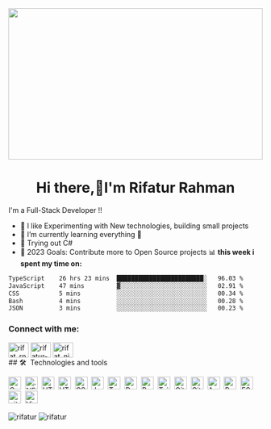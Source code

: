 <img src="https://www.aalpha.net/wp-content/uploads/2020/12/full-stack-development.gif" width="100%" height="300px"/>
<h1 align="center">Hi there,👋I'm Rifatur Rahman</h1>
I'm a Full-Stack Developer !!

- 🔭 I like Experimenting with New technologies, building small projects 
- 🌱 I’m currently learning everything 🤣
- 👯 Trying out C#
- 🥅 2023 Goals: Contribute more to Open Source projects
📊 **this week i spent my time on:**
<!--START_SECTION:waka-->

```txt
TypeScript    26 hrs 23 mins  ████████████████████████░   96.03 %
JavaScript    47 mins         ▓░░░░░░░░░░░░░░░░░░░░░░░░   02.91 %
CSS           5 mins          ░░░░░░░░░░░░░░░░░░░░░░░░░   00.34 %
Bash          4 mins          ░░░░░░░░░░░░░░░░░░░░░░░░░   00.28 %
JSON          3 mins          ░░░░░░░░░░░░░░░░░░░░░░░░░   00.23 %
```

<!--END_SECTION:waka-->
<h3 align="left">Connect with me:</h3>
<p align="left">
<a href="https://twitter.com/rifat_rn" target="blank"><img align="center" src="https://raw.githubusercontent.com/rahuldkjain/github-profile-readme-generator/master/src/images/icons/Social/twitter.svg" alt="rifat_rn" height="30" width="40" /></a>
<a href="https://linkedin.com/in/rifatur-rahman" target="blank"><img align="center" src="https://raw.githubusercontent.com/rahuldkjain/github-profile-readme-generator/master/src/images/icons/Social/linked-in-alt.svg" alt="rifatur-rahman" height="30" width="40" /></a>
<a href="https://instagram.com/rifat_nibrit" target="blank"><img align="center" src="https://raw.githubusercontent.com/rahuldkjain/github-profile-readme-generator/master/src/images/icons/Social/instagram.svg" alt="rifat_nibrit" height="30" width="40" /></a>
<br />
## 🛠  Technologies and tools

<a name="learning-now"></a>

<img src="https://img.shields.io/badge/C%23-239120?style=for-the-badge&logo=c-sharp" alt="C Charp logo" title="C#" height="25" />&nbsp;
<img src="https://img.shields.io/badge/.NET-512BD4?logo=dotnet&logoColor=fff" alt=".NET logo" title="" height="25" />&nbsp;
<img src="https://img.shields.io/badge/Angular-0F0F11?logo=angular&logoColor=fff&style=plastic" alt="HTML5 logo" title="HTML5" height="25" />&nbsp;
<img src="https://img.shields.io/badge/HTML5-282C34?logo=html5&logoColor=E34F26" alt="HTML5 logo" title="HTML5" height="25" />&nbsp;
<img src="https://img.shields.io/badge/CSS3-282C34?logo=css3&logoColor=1572B6" alt="CSS3 logo" title="CSS3" height="25" />&nbsp;
<img src="https://img.shields.io/badge/JavaScript-282C34?logo=javascript&logoColor=F7DF1E" alt="JavaScript logo" title="JavaScript" height="25" />&nbsp;
<img src="https://img.shields.io/badge/TypeScript-282C34?logo=typescript&logoColor=3178C6" alt="TypeScript logo" title="TypeScript" height="25" />&nbsp;
<img src="https://img.shields.io/badge/Docker-2496ED?logo=docker&logoColor=fff&style=plastic" alt="Docker logo" title="Docker" height="25" />&nbsp;
<img src="https://img.shields.io/badge/Bootstrap-7952B3?logo=bootstrap&logoColor=fff&style=plastic" alt="Bootstrap logo" title="Bootstrap" height="25" />&nbsp;
<img src="https://img.shields.io/badge/Tailwind%20CSS-06B6D4?logo=tailwindcss&logoColor=fff&style=plastic" alt="Tailwind logo" title="TailwindCSS" height="25" />&nbsp;
<img src="https://img.shields.io/badge/GitHub-181717?logo=github&logoColor=fff&style=plastic" alt="GitHub logo" title="GitHub" height="25" />&nbsp;
<img src="https://img.shields.io/badge/GitLab-FC6D26?logo=gitlab&logoColor=fff&style=plastic" alt="GitLab logo" title="GitLab" height="25" />&nbsp;
<img src="https://img.shields.io/badge/Apache%20Kafka-231F20?logo=apachekafka&logoColor=fff&style=plastic" alt="Apache logo" title="Apache Kafka" height="25" />&nbsp;
<img src="https://img.shields.io/badge/React Native-282C34?logo=react&logoColor=61DAFB" alt="React Native logo" title="React Native" height="25" />&nbsp;
<img src="https://img.shields.io/badge/ESLint-282C34?logo=eslint&logoColor=4B32C3" alt="ESLint logo" title="ESLint" height="25" />&nbsp;
<img src="https://img.shields.io/badge/git-282C34?logo=git&logoColor=F05032" alt="git logo" title="git" height="25" />&nbsp;
<img src="https://img.shields.io/badge/VS%20Code-282C34?logo=visual-studio-code&logoColor=007ACC" alt="Visual Studio Code logo" title="Visual Studio Code" height="25" />&nbsp;


<a name="learning-next"></a>



<p>
  <img align="center" src="https://github-readme-stats.vercel.app/api?username=rifatur&show_icons=true&locale=en" alt="rifatur" />
  <img align="center" src="https://github-readme-streak-stats.herokuapp.com/?user=rifatur&" alt="rifatur" />
</p>


